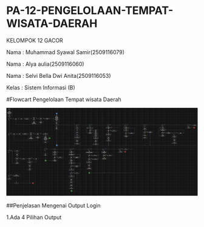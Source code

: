 # PA-12-PENGELOLAAN-TEMPAT-WISATA-DAERAH
 KELOMPOK 12 GACOR
 
 Nama  : Muhammad Syawal Samir(2509116079)
 
 Nama  : Alya aulia(2509116060)
 
 Nama  : Selvi Bella Dwi Anita(2509116053)
 
 Kelas : Sistem Informasi (B)

 #Flowcart Pengelolaan Tempat wisata Daerah

 ![img alt](https://github.com/syawal619/PA-12-PENGELOLAAN-TEMPAT-WISATA-DAERAH/blob/d953b9fab1b1e16b9929db9246f4460ee3792ee6/Flowcart%20PA.png)

 ##Penjelasan Mengenai Output Login

1.Ada 4 Pilihan Output 






 

